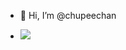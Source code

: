 - 👋 Hi, I’m @chupeechan

- <img src="https://www.9lives-magazine.com/wp-content/uploads/2016/11/giphy-4-1.gif">
